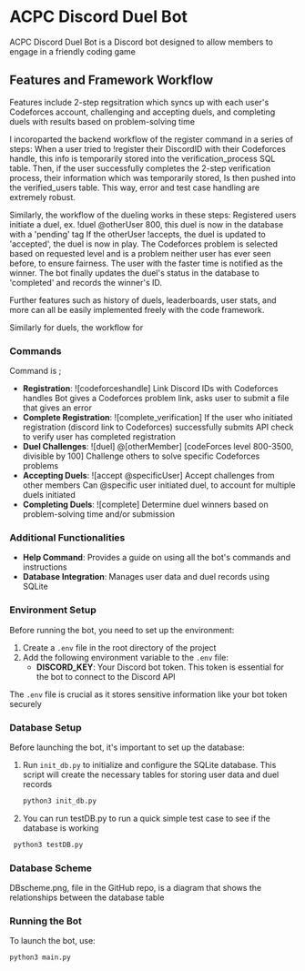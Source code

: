 # ACPC Discord Duel Bot

ACPC Discord Duel Bot is a Discord bot designed to allow members to engage in a friendly coding game

## Features and Framework Workflow 

Features include 2-step regsitration which syncs up with each user's Codeforces account, challenging and accepting duels, and completing duels with results based on problem-solving time

I incoroparted the backend workflow of the register command in a series of steps: 
When a user tried to !register their DiscordID with their Codeforces handle, this info is temporarily stored into the verification_process SQL table. 
Then, if the user successfully completes the 2-step verification process, their information which was temporarily stored, 
Is then pushed into the verified_users table. 
This way, error and test case handling are extremely robust.

Similarly, the workflow of the dueling works in these steps: 
Registered users initiate a duel, ex. !duel @otherUser 800, this duel is now in the database with a 'pending' tag
If the otherUser !accepts, the duel is updated to 'accepted', the duel is now in play. 
The Codeforces problem is selected based on requested level and is a problem neither user has ever seen before, to ensure fairness. 
The user with the faster time is notified as the winner. The bot finally updates the duel's status in the database to 'completed' and records the winner's ID.

Further features such as history of duels, leaderboards, user stats, and more can all be easily implemented freely with the code framework. 

Similarly for duels, the workflow for 

### Commands

Command is ;

- **Registration**:
  ![codeforceshandle]
  Link Discord IDs with Codeforces handles
  Bot gives a Codeforces problem link, asks user to submit a file that gives an error
- **Complete Registration**:
  ![complete_verification]
  If the user who initiated registration (discord link to Codeforces) successfully submits 
  API check to verify user has completed registration
- **Duel Challenges**:
  ![duel] @[otherMember] [codeForces level 800-3500, divisible by 100]
  Challenge others to solve specific Codeforces problems
- **Accepting Duels**:
  ![accept @specificUser]
  Accept challenges from other members
  Can @specific user initiated duel, to account for multiple duels initiated
- **Completing Duels**:
  ![complete]
  Determine duel winners based on problem-solving time and/or submission

### Additional Functionalities

- **Help Command**: Provides a guide on using all the bot's commands and instructions
- **Database Integration**: Manages user data and duel records using SQLite

### Environment Setup

Before running the bot, you need to set up the environment:

1. Create a `.env` file in the root directory of the project
2. Add the following environment variable to the `.env` file:
   - **DISCORD_KEY**: Your Discord bot token. This token is essential for the bot to connect to the Discord API

The `.env` file is crucial as it stores sensitive information like your bot token securely

### Database Setup

Before launching the bot, it's important to set up the database:

1. Run `init_db.py` to initialize and configure the SQLite database. This script will create the necessary tables for storing user data and duel records
   
   ```bash
   python3 init_db.py

2. You can run testDB.py to run a quick simple test case to see if the database is working

  ```bash
   python3 testDB.py
```

### Database Scheme
DBscheme.png, file in the GitHub repo, is a diagram that shows the relationships between the database table

### Running the Bot

To launch the bot, use:

```bash
python3 main.py
```


   


